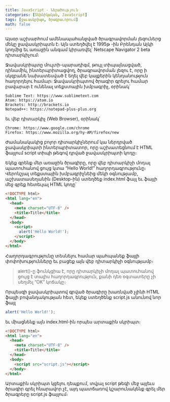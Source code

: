 ```yaml
---
title: JavaScript - Ներածություն
categories: [Տեխնիկական, JavaScript]
tags: [ջաւասկրիպտ, ծրագրաւորում]
math: false
---
```


Այսօր աշխարհում ամենապահանջված ծրագրավորման լեզուներց մեկը ջավասկրիպտն է։ Այն ստեղծվել է 1995թ -ին Բրենդան Այկի կողմից եւ առաջին անգամ կիրառվել` Netscape Navigator 2 beta դիտարկիչում։

Ջավասկրիպտը մուլտի-պարադիգմ, թույլ տիպայնացված, դինամիկ, ինտերպրիտացվող, ծրագրավորման լեզու է, որը ի սկզբանե նախատեսված է եղել վեբ կայքերին կենդանություն հաղորդելու համար։ Ջավասկրիպտով ծրագիր գրելու համար բավարար է ունենալ տեքստային խմբագրիչ, օրինակ՝

    Sublime Text: https://www.sublimetext.com
    Atom: https://atom.io
    Brackets: http://brackets.io
    Notepad++: https://notepad-plus-plus.org

եւ վեբ դիտարկիչ (Web Browser), օրինակ՝

    Chrome: https://www.google.com/chrome
    Firefox: https://www.mozilla.org/hy-AM/firefox/new

Ժամանակակից բոլոր դիտարկիչներում կա ներդրված ջավասկրիպտի ինտերպրիտատոր, որը աշխատեցնում է HTML ֆայլում script տիպի թեգով դրված ջավասկրիպտի կոդը։

Եկեք գրենք մեր առաջին ծրագիրը, որը վեբ դիտարկիչի մոդալ պատուհանով ցույց կտա “Hello World!” հաղորդագրությունը։ Վերոնշյալ տեքստային խմբագրիչնեից մեկի օգնությամբ, աշխատասեղանին (Desktop-ին) ստեղծեք index.html ֆայլ եւ ֆայլի մեջ գրեք հետեւյալ HTML կոդը՝

```html
<!DOCTYPE html>
<html lang="en">
  <head>
    <meta charset="UTF-8" />
    <title>Title</title>
  </head>
  <body>
    <script>
      alert('Hello World!');
    </script>
  </body>
</html>
```

Հաղորդագրությունը տեսնելու համար պահպանեք ֆայլի փոփոխությունները եւ բացեք այն վեբ դիտարկիչի օգնությամբ։

> alert()-ը ֆունկցիա է, որը դիտարկիչի մոդալ պատուհանով ցույց է տալիս հաղորդագրություն, քանի դեռ օգտատերը չի սեղմել “OK” կոճակը։

Որպեսզի ջավասկրիպտով գրված ծրագիրը խառնված չլինի HTML ֆայլի բովանդակության հետ, եկեք ստեղծենք script.js անունով նոր ֆայլ

```js
alert('Hello World!');
```

եւ միացնենք այն index.html-ին որպես արտաքին սկրիպտ։

```html
<!DOCTYPE html>
<html lang="en">
  <head>
    <meta charset="UTF-8" />
    <title>Title</title>
  </head>
  <body>
    <script src="script.js"></script>
  </body>
</html>
```

Արտաքին սկրիպտ կցելու դեպքում, տվյալ script թեգի մեջ այլեւս ծրագիր գրել հնարավոր չէ, այդ պատճառով կշարունակենք գրել մեր ծրագրերը script.js ֆայլում։

